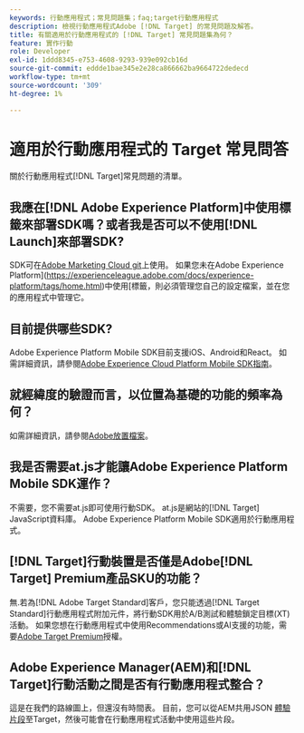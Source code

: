 ```yaml
---
keywords: 行動應用程式；常見問題集；faq;target行動應用程式
description: 檢視行動應用程式Adobe [!DNL Target] 的常見問題及解答。
title: 有關適用於行動應用程式的 [!DNL Target] 常見問題集為何？
feature: 實作行動
role: Developer
exl-id: 1ddd8345-e753-4608-9293-939e092cb16d
source-git-commit: eddde1bae345e2e28ca866662ba9664722dedecd
workflow-type: tm+mt
source-wordcount: '309'
ht-degree: 1%

---
```


# 適用於行動應用程式的 Target 常見問答

關於行動應用程式[!DNL Target]常見問題的清單。

## 我應在[!DNL Adobe Experience Platform]中使用標籤來部署SDK嗎？或者我是否可以不使用[!DNL Launch]來部署SDK?

SDK可在[Adobe Marketing Cloud git](https://github.com/Adobe-Marketing-Cloud/acp-sdks/)上使用。 如果您未在Adobe Experience Platform](https://experienceleague.adobe.com/docs/experience-platform/tags/home.html)中使用[標籤，則必須管理您自己的設定檔案，並在您的應用程式中管理它。

## 目前提供哪些SDK?

Adobe Experience Platform Mobile SDK目前支援iOS、Android和React。 如需詳細資訊，請參閱[Adobe Experience Cloud Platform Mobile SDK指南](https://aep-sdks.gitbook.io/docs/)。

## 就經緯度的驗證而言，以位置為基礎的功能的頻率為何？

如需詳細資訊，請參閱[Adobe放置檔案](https://placesdocs.com/places-services-by-adobe-documentation/)。

## 我是否需要at.js才能讓Adobe Experience Platform Mobile SDK運作？

不需要，您不需要at.js即可使用行動SDK。 at.js是網站的[!DNL Target] JavaScript資料庫。 Adobe Experience Platform Mobile SDK適用於行動應用程式。

## [!DNL Target]行動裝置是否僅是Adobe[!DNL Target] Premium產品SKU的功能？

無.若為[!DNL Adobe Target Standard]客戶，您只能透過[!DNL Target Standard]行動應用程式附加元件，將行動SDK用於A/B測試和體驗鎖定目標(XT)活動。 如果您想在行動應用程式中使用Recommendations或AI支援的功能，需要[Adobe Target Premium](/help/c-intro/intro.md#premium)授權。

## Adobe Experience Manager(AEM)和[!DNL Target]行動活動之間是否有行動應用程式整合？

這是在我們的路線圖上，但還沒有時間表。 目前，您可以從AEM共用JSON [體驗片段](/help/c-experiences/c-manage-content/aem-experience-fragments.md)至Target，然後可能會在行動應用程式活動中使用這些片段。
